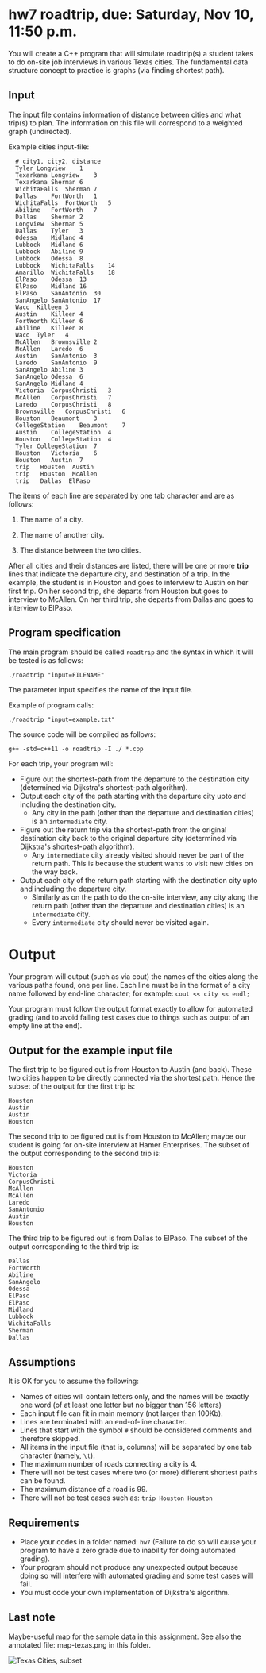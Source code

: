 # hw7 roadtrip, due: Saturday, Nov 10, 11:50 p.m.

You will create a C++ program that will simulate roadtrip(s) a student takes to do on-site job interviews in various Texas cities.
The fundamental data structure concept to practice is graphs (via finding shortest path).

## Input

The input file contains information of distance between cities and what trip(s) to plan.
The information on this file will correspond to a weighted graph (undirected).

Example cities input-file:

      # city1, city2, distance
      Tyler	Longview	1
      Texarkana	Longview	3
      Texarkana	Sherman	6
      WichitaFalls	Sherman	7
      Dallas	FortWorth	1
      WichitaFalls	FortWorth	5
      Abiline	FortWorth	7
      Dallas	Sherman	2
      Longview	Sherman	5
      Dallas	Tyler	3
      Odessa	Midland	4
      Lubbock	Midland	6
      Lubbock	Abiline	9
      Lubbock	Odessa	8
      Lubbock	WichitaFalls	14
      Amarillo	WichitaFalls	18
      ElPaso	Odessa	13
      ElPaso	Midland	16
      ElPaso	SanAntonio	30
      SanAngelo	SanAntonio	17
      Waco	Killeen	3
      Austin	Killeen	4
      FortWorth	Killeen	6
      Abiline	Killeen	8
      Waco	Tyler	4
      McAllen	Brownsville	2
      McAllen	Laredo	6
      Austin	SanAntonio	3
      Laredo	SanAntonio	9
      SanAngelo	Abiline	3
      SanAngelo	Odessa	6
      SanAngelo	Midland	4
      Victoria	CorpusChristi	3
      McAllen	CorpusChristi	7
      Laredo	CorpusChristi	8
      Brownsville	CorpusChristi	6
      Houston	Beaumont	3
      CollegeStation	Beaumont	7
      Austin	CollegeStation	4
      Houston	CollegeStation	4
      Tyler	CollegeStation	7
      Houston	Victoria	6
      Houston	Austin	7
      trip   Houston  Austin
      trip   Houston  McAllen
      trip   Dallas  ElPaso

The items of each line are separated by one tab character and are as follows:

1. The name of a city.

2. The name of another city.

3. The distance between the two cities.

After all cities and their distances are listed, there will be one or more **trip** lines that indicate the departure city, and destination of a trip.
In the example, the student is in Houston and goes to interview to Austin on her first trip.
On her second trip, she departs from Houston but goes to interview to McAllen.
On her third trip, she departs from Dallas and goes to interview to ElPaso.

## Program specification

The main program should be called `roadtrip` and the syntax in which it will be tested is as follows:

`./roadtrip "input=FILENAME"`

The parameter input specifies the name of the input file.

Example of program calls:

`./roadtrip "input=example.txt"`

The source code will be compiled as follows:

`g++ -std=c++11 -o roadtrip -I ./ *.cpp`


For each trip, your program will:

  * Figure out the shortest-path from the departure to the destination city (determined via Dijkstra's shortest-path algorithm).
  * Output each city of the path starting with the departure city upto and including the destination city.
    * Any city in the path (other than the departure and destination cities) is an `intermediate` city.
  * Figure out the return trip via the shortest-path from the original destination city back to the original departure city (determined via Dijkstra's shortest-path algorithm).
    * Any `intermediate` city already visited should never be part of the return path. This is because the student wants to visit new cities on the way back.
  * Output each city of the return path starting with the destination city upto and including the departure city.
    * Similarly as on the path to do the on-site interview, any city along the return path (other than the departure and destination cities) is an `intermediate` city.
    * Every `intermediate` city should never be visited again.

# Output

Your program will output (such as via cout) the names of the cities along the various paths found, one per line.
Each line must be in the format of a city name followed by end-line character; for example: `cout << city << endl;`

Your program must follow the output format exactly to allow for automated grading
(and to avoid failing test cases due to things such as output of an empty line at the end).

## Output for the example input file

The first trip to be figured out is from Houston to Austin (and back). These two cities happen to be directly connected via the shortest path.
Hence the subset of the output for the first trip is:

    Houston
    Austin
    Austin
    Houston

The second trip to be figured out is from Houston to McAllen; maybe our student is going for on-site interview at Hamer Enterprises.
The subset of the output corresponding to the second trip is:

    Houston
    Victoria
    CorpusChristi
    McAllen
    McAllen
    Laredo
    SanAntonio
    Austin
    Houston

The third trip to be figured out is from Dallas to ElPaso.
The subset of the output corresponding to the third trip is:

    Dallas
    FortWorth
    Abiline
    SanAngelo
    Odessa
    ElPaso
    ElPaso
    Midland
    Lubbock
    WichitaFalls
    Sherman
    Dallas

## Assumptions

It is OK for you to assume the following:

  * Names of cities will contain letters only, and the names will be exactly one word (of at least one letter but no bigger than 156 letters)
  * Each input file can fit in main memory (not larger than 100Kb).
  * Lines are terminated with an end-of-line character.
  * Lines that start with the symbol `#` should be considered comments and therefore skipped.
  * All items in the input file (that is, columns) will be separated by one tab character (namely, `\t`).
  * The maximum number of roads connecting a city is 4.
  * There will not be test cases where two (or more) different shortest paths can be found.
  * The maximum distance of a road is 99.
  * There will not be test cases such as: `trip	Houston	Houston`

## Requirements

* Place your codes in a folder named: `hw7` (Failure to do so will cause your program to have a zero grade due to inability for doing automated grading).
* Your program should not produce any unexpected output because doing so will interfere with automated grading and some test cases will fail.
* You must code your own implementation of Dijkstra's algorithm.

## Last note

Maybe-useful map for the sample data in this assignment. See also the annotated file: map-texas.png in this folder.

![Texas Cities, subset](http://www.bls.gov/regions/southwest/images/18795.png)

